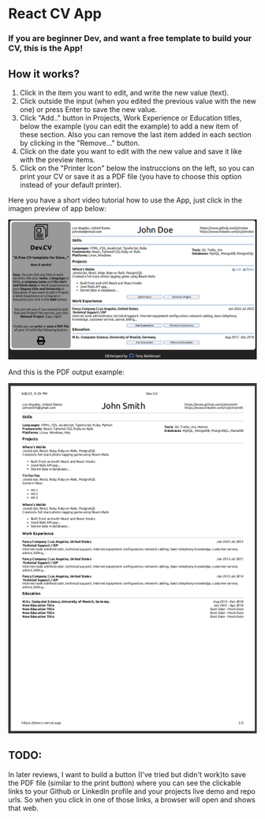 # React CV App

### If you are beginner Dev, and want a free template to build your CV, this is the App! 

## How it works?
1. Click in the item you want to edit, and write the new value (text).
2. Click outside the input (when you edited the previous value with the new one) or press Enter to save the new value.
3. Click "Add.." button in Projects, Work Experience or Education titles, below the example (you can edit the example) to add a new item of these section. Also you can remove the last item added in each section by clicking in the "Remove..." button.
4. Click on the date you want to edit with the new value and save it like with the preview items.
5. Click on the "Printer Icon" below the instruccions on the left, so you can print your CV or save it as a PDF file (you have to choose this option instead of your default printer).

Here you have a short video tutorial how to use the App, 
just click in the imagen preview of app below:

[![DevCV App](https://github.com/tonybalde/reactcv/blob/main/src/images/devcvpreview.png)](https://www.youtube.com/watch?v=QwLLN-SqhGY)

And this is the PDF output example:

[![DevCV App](https://github.com/tonybalde/reactcv/blob/main/src/images/pdfdevcvpreview.png)](https://github.com/tonybalde/reactcv/blob/main/src/files/devcv.pdf)

## TODO: 
In later reviews, I want to build a button (I've tried but didn't work)to save the PDF file (similar to the print button) where you can see the clickable links to your Github or LinkedIn profile and your projects live demo and repo urls. So when
you click in one of those links, a browser will open and shows that web.




